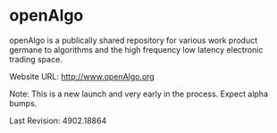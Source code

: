 openAlgo
========

openAlgo is a publically shared repository for various work product germane to algorithms and the high frequency low latency electronic trading space.

Website URL: http://www.openAlgo.org

Note: This is a new launch and very early in the process.  Expect alpha bumps.

Last Revision: 4902.18864